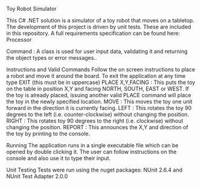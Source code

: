 Toy Robot Simulator


This C# .NET solution is a simulator of a toy robot that moves on a tabletop. The development of this project is driven by unit tests. These are included in this repository. A full requirements specification can be found here:
Processor

Command :
A class is used for user input data, validating it and returning the object types or error messages..

Instructions and Valid Commands
Follow the on screen instructions to place a robot and move it around the board. To exit the application at any time type EXIT (this must be in uppercase)
PLACE X,Y,FACING : This puts the toy on the table in position X,Y and facing NORTH, SOUTH, EAST or WEST. If the toy is already placed, issuing another valid PLACE command will place the toy in the newly specified location.
MOVE : This moves the toy one unit forward in the direction it is currently facing.
LEFT : This rotates the toy 90 degrees to the left (i.e. counter-clockwise) without changing the position.
RIGHT : This rotates toy 90 degrees to the right (i.e. clockwise) without changing the position.
REPORT : This announces the X,Y and direction of the toy by printing to the console.

Running
The application runs in a single executable file which can be opened by double clicking it. The user can follow instructions on the console and also use it to type their input. 

Unit Testing
Tests were run using the nuget packages: NUnit 2.6.4 and NUnit Test Adapter 2.0.0
